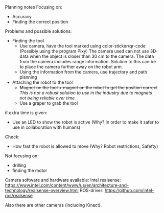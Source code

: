 Planning notes
Focusing on:
* Accuracy 
* Finding the correct position

Problems and possible solutions:
* Finding the tool 
  - Use camera, have the tool marked using color-sticker/qr-code (Possibly using the program Pixy)
  	The camera used can not use 3D-data when the object is closer than 30 cm to the camera. The data from the camera includes range information.
	Solution to this can be to place the camera further away on the robot arm.
  - Using the information from the camera, use trajectory and path planning
* Attaching the robot to the tool
  - ~~Magnet on the tool + magnet on the robot to get the position correct~~
  	*This is not a robust solution to use in the industry due to magnets not being reliable over time.*
  - Use a graper to grab the tool

if extra time is given:
* Use an LED to show the robot is active (Why? In order to make it safer to use in collaboration with humans)

Check:
* How fast the robot is allowed to move (Why? Robot restrictions, Safefty)

Not focusing on:
* drilling
* finding the motor


Camera software and hardware available:
Intel realsense: https://www.intel.com/content/www/us/en/architecture-and-technology/realsense-overview.html
ROS-driver: https://github.com/intel-ros/realsense

Also there are other cameras (including Kinect).
